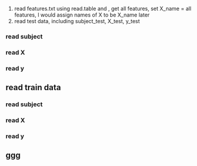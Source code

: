 1. read features.txt using read.table and , get all features, set X_name = all features, I would assign names of X to be X_name later
2. read test data, including subject_test, X_test, y_test
### read subject
### read X
### read y
## read train data  
### read subject
### read X
### read y
##   ggg
